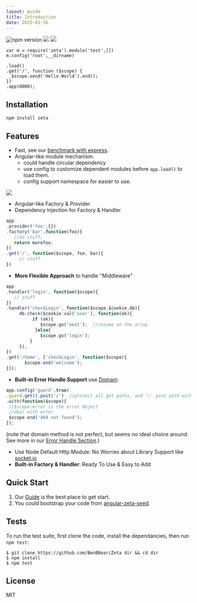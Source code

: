 ```yaml
---
layout: guide
title: Introduction
date: 2015-01-16
---
```


![npm version](https://badge.fury.io/js/zeta.svg)
![](https://travis-ci.org/BenBBear/Zeta.svg)
![](https://coveralls.io/repos/BenBBear/Zeta/badge.png)

~~~javescript
var m = require('zeta').module('test',[])
m.config('root',__dirname)

.load()
.get('/', function ($scope) {
  $scope.send('Hello World').end();
})
.app(8000);
~~~

## Installation

~~~shell
npm install zeta
~~~


## Features

- Fast, see our [benchmark with express](https://github.com/BenBBear/Zeta-benchmark).
- Angular-like module mechanism.
    - could handle circular dependency
    - use config to customize dependent modules before `app.load()` to load them.
    - config support namespace for easier to use.

![]({{site.baseurl}}/img/module.png)

- Angular-like Factory & Provider
- Dependency Injection for Factory & Handler

~~~javascript
app
.provider('foo',{})
.factory('bar',function(foo){
   //do stuff;
   return morefoo; 
})
.get('/', function($scope, foo, bar){
     // stuff
})
~~~

- **More Flexible Approach** to handle "Middleware"

~~~javascript
app
.handler('login', function($scope){
   // stuff
})
.handler('checkLogin', function($scope,$cookie,db){
     db.check($cookie.val('user'), function(ok){
          if (ok){
             $scope.go('next');  //resume on the array
           }else{
             $scope.go('login');
         }         
     });
})
.get('/home', ['checkLogin', function($scope){
       $scope.end('welcome');
}]);
~~~

- **Built-in Error Handle Support** use [Domain](nodejs.org/api/domain.html): 

~~~javascript
app.config('guard',true)
.guard.get().post('/')  //protect all get paths, and '/' post path with the following function
.with(function($scope){
 //$scope.error is the error Object
 //deal with error
 $scope.end('404 not found');
});
~~~

(note that domain method is not perfect, but seems no ideal choice around. See more in our [Error Handle Section](http://zetajs.io/guide/ErrorHandle.html).)

- Use Node Default Http Module: No Worries about Library Support like [socket.io](socket.io)
- **Built-in Factory & Handler**: Ready To Use & Easy to Add 

## Quick Start

1. Our [Guide](http://zetajs.io/guide) is the best place to get start.
2. You could bootstrap your code from [angular-zeta-seed](https://github.com/cloud-bear/angular-zeta-seed).


## Tests

To run the test suite, first clone the code, install the dependancies, then run `npm test`:

~~~shell
$ git clone https://github.com/BenBBear/Zeta dir && cd dir
$ npm install
$ npm test
~~~

## License

MIT
